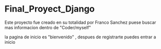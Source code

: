 # Final_Proyect_Django

Este proyecto fue creado en su totalidad por Franco Sanchez puese buscar mas informacion dentro de "Coder/myself"

la pagina de inicio es "bienvenido" , despues de registrarte puedes entrar a inicio
